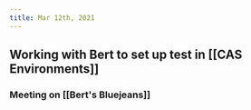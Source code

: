 ```yaml
---
title: Mar 12th, 2021
---
```


## Working with Bert to set up test in [[CAS Environments]]
### Meeting on [[Bert's Bluejeans]]
